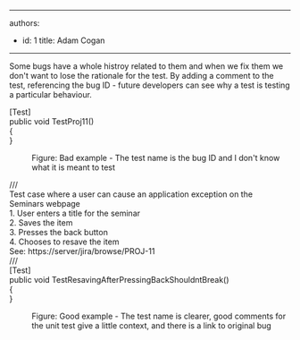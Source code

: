 

---
authors:
  - id: 1
    title: Adam Cogan
---




<span class='intro'> Some bugs have a whole histroy related to them and when we fix them we don't want to lose the rationale for the test. By adding a comment to the test, referencing the bug ID - future developers can see why a test is testing a particular behaviour.<br> </span>

<p class="ssw15-rteElement-CodeArea">​[Test]<br>public void&#160;TestProj11()<br>&#123;<br>&#125;<br></p><dd class="ssw15-rteElement-FigureBad">Figure&#58; Bad example - The test name is the bug&#160;ID and I don't know what it is meant to test​​​<br></dd><p class="ssw15-rteElement-CodeArea"> ///<br> Test case where a user can cause an application exception on the<br> Seminars webpage<br> 1. User enters a title for the seminar<br> 2. Saves the item<br> 3. Presses the back button<br> 4. Chooses to resave the item<br> See&#58; https&#58;//server/jira/browse/PROJ-11<br> ///<br>[Test]<br>public void TestResavingAfterPressingBackShouldntBreak()<br>&#123;<br>&#125;</p><dd class="ssw15-rteElement-FigureGood">Figure&#58; Good example - The test name is clearer,&#160;good comments for the unit test​​​ give a little context, and there is a&#160;link to original bug<br></dd>


